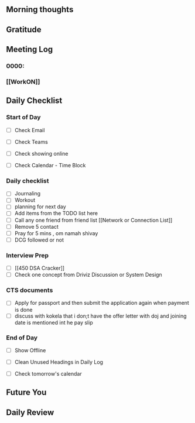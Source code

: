 
## Morning thoughts

## Gratitude

## Meeting Log

### 0000:
### [[WorkON]]

## Daily Checklist 

### Start of Day

- [ ] Check Email

- [ ] Check Teams

- [ ] Check showing online

- [ ] Check Calendar - Time Block


### Daily checklist

- [ ] Journaling
- [ ] Workout
- [ ] planning for next day
- [ ] Add items from the TODO list here
- [ ] Call any one friend from friend list [[Network or Connection List]]
- [ ] Remove 5 contact
- [ ] Pray for 5 mins , om namah shivay
- [ ] DCG followed or not 

### Interview Prep
- [ ] [[450 DSA Cracker]]
- [ ] Check one concept from Driviz Discussion or System Design 

### CTS documents

- [ ] Apply for passport and then submit the application again when payment is done
- [ ] discuss with kokela that i don;t have the offer letter with doj and joining date is mentioned int he pay slip

### End of Day

- [ ] Show Offline

- [ ] Clean Unused Headings in Daily Log

- [ ] Check tomorrow's calendar


## Future You
## Daily Review  


